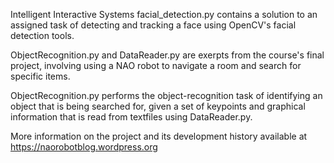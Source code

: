 Intelligent Interactive Systems
facial_detection.py contains a solution to an assigned task of detecting and tracking a face using OpenCV's facial detection tools.

ObjectRecognition.py and DataReader.py are exerpts from the course's final project, involving using a NAO robot to navigate a room and search for specific items.

ObjectRecognition.py performs the object-recognition task of identifying an object that is being searched for, given a set of keypoints and graphical information that is read from textfiles using DataReader.py.

More information on the project and its development history available at https://naorobotblog.wordpress.org
